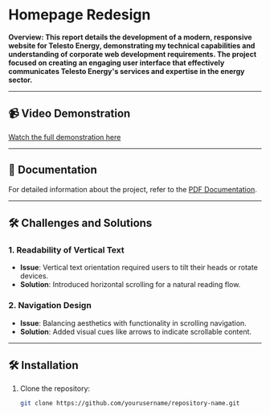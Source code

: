 # Homepage Redesign

**Overview: This report details the development of a modern, responsive website for Telesto 
Energy, demonstrating my technical capabilities and understanding of corporate web 
development requirements. The project focused on creating an engaging user interface 
that effectively communicates Telesto Energy's services and expertise in the energy 
sector.**

---

## 📹 Video Demonstration

[Watch the full demonstration here]([https://drive.google.com/file/d/1G9feVhz4G9bFbDR-RcVkjSd2G6N1qVIG/view?usp=sharing](https://drive.google.com/file/d/1VQR0XTx7VRMZaf-eZQJbbpcu34jxJNUe/view?usp=sharing))

---

## 📄 Documentation

For detailed information about the project, refer to the [PDF Documentation](https://docs.google.com/document/d/1q-8HoFIgkrZOKDz3U_Yzq7wyHtdPShmY3tcKBlwvrpE/edit?usp=sharing).


---

## 🛠️ Challenges and Solutions

### 1. **Readability of Vertical Text**
- **Issue**: Vertical text orientation required users to tilt their heads or rotate devices.
- **Solution**: Introduced horizontal scrolling for a natural reading flow.

### 2. **Navigation Design**
- **Issue**: Balancing aesthetics with functionality in scrolling navigation.
- **Solution**: Added visual cues like arrows to indicate scrollable content.

---

## 🛠️ Installation

1. Clone the repository:
   ```bash
   git clone https://github.com/yourusername/repository-name.git

